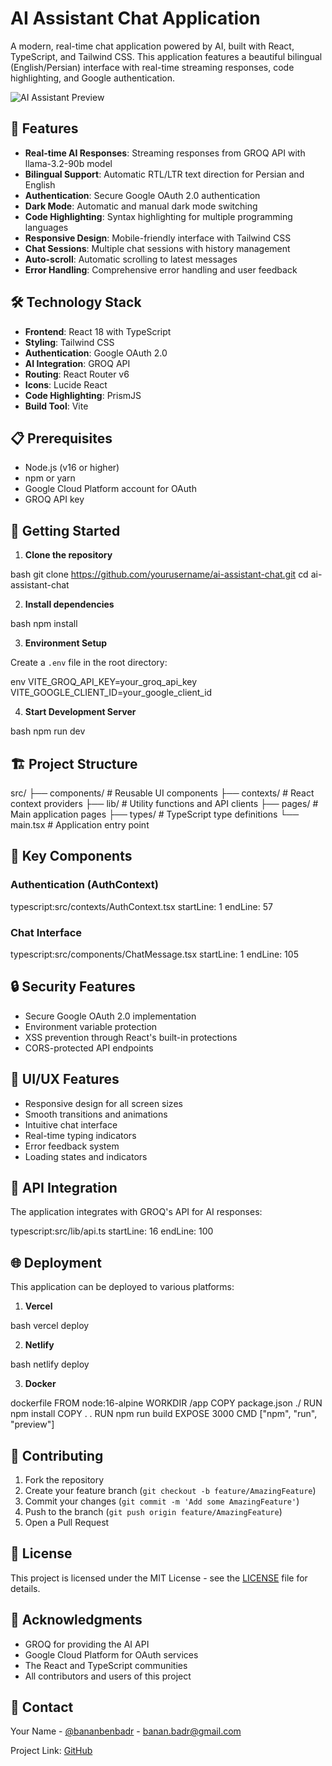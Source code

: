 # AI Assistant Chat Application

A modern, real-time chat application powered by AI, built with React, TypeScript, and Tailwind CSS. This application features a beautiful bilingual (English/Persian) interface with real-time streaming responses, code highlighting, and Google authentication.

![AI Assistant Preview](https://your-screenshot-url.png)

## 🌟 Features

- **Real-time AI Responses**: Streaming responses from GROQ API with llama-3.2-90b model
- **Bilingual Support**: Automatic RTL/LTR text direction for Persian and English
- **Authentication**: Secure Google OAuth 2.0 authentication
- **Dark Mode**: Automatic and manual dark mode switching
- **Code Highlighting**: Syntax highlighting for multiple programming languages
- **Responsive Design**: Mobile-friendly interface with Tailwind CSS
- **Chat Sessions**: Multiple chat sessions with history management
- **Auto-scroll**: Automatic scrolling to latest messages
- **Error Handling**: Comprehensive error handling and user feedback

## 🛠️ Technology Stack

- **Frontend**: React 18 with TypeScript
- **Styling**: Tailwind CSS
- **Authentication**: Google OAuth 2.0
- **AI Integration**: GROQ API
- **Routing**: React Router v6
- **Icons**: Lucide React
- **Code Highlighting**: PrismJS
- **Build Tool**: Vite

## 📋 Prerequisites

- Node.js (v16 or higher)
- npm or yarn
- Google Cloud Platform account for OAuth
- GROQ API key

## 🚀 Getting Started

1. **Clone the repository**

bash
git clone https://github.com/yourusername/ai-assistant-chat.git
cd ai-assistant-chat

2. **Install dependencies**

bash
npm install


3. **Environment Setup**

Create a `.env` file in the root directory:

env
VITE_GROQ_API_KEY=your_groq_api_key
VITE_GOOGLE_CLIENT_ID=your_google_client_id


4. **Start Development Server**


bash
npm run dev


## 🏗️ Project Structure

src/
├── components/ # Reusable UI components
├── contexts/ # React context providers
├── lib/ # Utility functions and API clients
├── pages/ # Main application pages
├── types/ # TypeScript type definitions
└── main.tsx # Application entry point


## 🔑 Key Components

### Authentication (AuthContext)


typescript:src/contexts/AuthContext.tsx
startLine: 1
endLine: 57


### Chat Interface


typescript:src/components/ChatMessage.tsx
startLine: 1
endLine: 105


## 🔒 Security Features

- Secure Google OAuth 2.0 implementation
- Environment variable protection
- XSS prevention through React's built-in protections
- CORS-protected API endpoints

## 🎨 UI/UX Features

- Responsive design for all screen sizes
- Smooth transitions and animations
- Intuitive chat interface
- Real-time typing indicators
- Error feedback system
- Loading states and indicators

## 📝 API Integration

The application integrates with GROQ's API for AI responses:

typescript:src/lib/api.ts
startLine: 16
endLine: 100


## 🌐 Deployment

This application can be deployed to various platforms:

1. **Vercel**

bash
vercel deploy


2. **Netlify**


bash
netlify deploy



3. **Docker**


dockerfile
FROM node:16-alpine
WORKDIR /app
COPY package.json ./
RUN npm install
COPY . .
RUN npm run build
EXPOSE 3000
CMD ["npm", "run", "preview"]




## 🤝 Contributing

1. Fork the repository
2. Create your feature branch (`git checkout -b feature/AmazingFeature`)
3. Commit your changes (`git commit -m 'Add some AmazingFeature'`)
4. Push to the branch (`git push origin feature/AmazingFeature`)
5. Open a Pull Request

## 📄 License

This project is licensed under the MIT License - see the [LICENSE](LICENSE) file for details.

## 👏 Acknowledgments

- GROQ for providing the AI API
- Google Cloud Platform for OAuth services
- The React and TypeScript communities
- All contributors and users of this project

## 📧 Contact

Your Name - [@bananbenbadr](https://twitter.com/bananbenbadr) - banan.badr@gmail.com

Project Link: [GitHub]([https://github.com/yourusername/ai-assistant-chat](https://github.com/realBenBadr/simple-90B-ChatBot-with-Groq))
